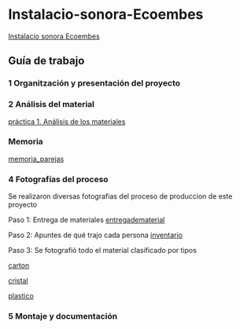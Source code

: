 # Instalacio-sonora-Ecoembes
[Instalacio sonora Ecoembes](https://github.com/arquesm/TdPiED/blob/master/Instalacio_sonora.md)

## Guía de trabajo

### 1 Organitzación y presentación del proyecto

### 2 Análisis del material
[práctica 1. Análisis de los materiales](materiales.md)
### Memoria 
[memoria_parejas](memoria_rebecacristina.pdf)
### 4 Fotografías del proceso 
Se realizaron diversas fotografias del proceso de produccion de este proyecto

Paso 1: Entrega de materiales [entregadematerial](entregademateriales.heic)

Paso 2: Apuntes de qué trajo cada persona [inventario](apuntes.heic)

Paso 3: Se fotografió todo el material clasificado por tipos

[carton](carton.heic)

[cristal](cristal.heic)

[plastico](plastico.heic)


### 5 Montaje y documentación
